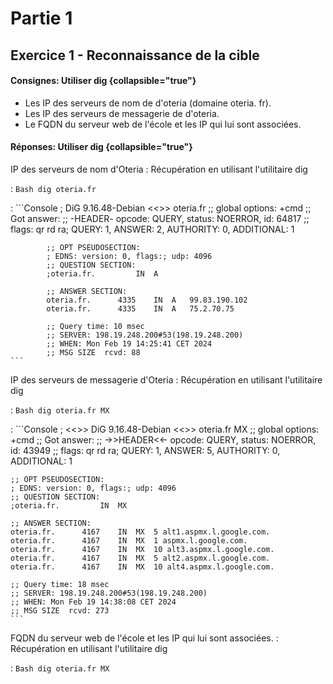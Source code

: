 # Partie 1

## Exercice 1 - Reconnaissance de la cible

#### Consignes: Utiliser dig {collapsible="true"}
- Les IP des serveurs de nom de d'oteria (domaine oteria. fr).
- Les IP des serveurs de messagerie de d'oteria.
- Le FQDN du serveur web de l'école et les IP qui lui sont associées.

#### Réponses: Utiliser dig {collapsible="true"}

IP des serveurs de nom d'Oteria
: Récupération en utilisant l'utilitaire dig

: ```Bash
        dig oteria.fr
    ```

: ```Console
            ; DiG 9.16.48-Debian <<>> oteria.fr
            ;; global options: +cmd
            ;; Got answer:
            ;; -HEADER- opcode: QUERY, status: NOERROR, id: 64817
            ;; flags: qr rd ra; QUERY: 1, ANSWER: 2, AUTHORITY: 0, ADDITIONAL: 1
            
            ;; OPT PSEUDOSECTION:
            ; EDNS: version: 0, flags:; udp: 4096
            ;; QUESTION SECTION:
            ;oteria.fr.			IN	A
                        
            ;; ANSWER SECTION:
            oteria.fr.		4335	IN	A	99.83.190.102
            oteria.fr.		4335	IN	A	75.2.70.75
                        
            ;; Query time: 10 msec
            ;; SERVER: 198.19.248.200#53(198.19.248.200)
            ;; WHEN: Mon Feb 19 14:25:41 CET 2024
            ;; MSG SIZE  rcvd: 88
    ```

IP des serveurs de messagerie d'Oteria
: Récupération en utilisant l'utilitaire dig

: ```Bash
    dig oteria.fr MX
    ```

: ```Console
    ; <<>> DiG 9.16.48-Debian <<>> oteria.fr MX
    ;; global options: +cmd
    ;; Got answer:
    ;; ->>HEADER<<- opcode: QUERY, status: NOERROR, id: 43949
    ;; flags: qr rd ra; QUERY: 1, ANSWER: 5, AUTHORITY: 0, ADDITIONAL: 1
    
    ;; OPT PSEUDOSECTION:
    ; EDNS: version: 0, flags:; udp: 4096
    ;; QUESTION SECTION:
    ;oteria.fr.			IN	MX
    
    ;; ANSWER SECTION:
    oteria.fr.		4167	IN	MX	5 alt1.aspmx.l.google.com.
    oteria.fr.		4167	IN	MX	1 aspmx.l.google.com.
    oteria.fr.		4167	IN	MX	10 alt3.aspmx.l.google.com.
    oteria.fr.		4167	IN	MX	5 alt2.aspmx.l.google.com.
    oteria.fr.		4167	IN	MX	10 alt4.aspmx.l.google.com.
    
    ;; Query time: 18 msec
    ;; SERVER: 198.19.248.200#53(198.19.248.200)
    ;; WHEN: Mon Feb 19 14:38:08 CET 2024
    ;; MSG SIZE  rcvd: 273
    ```

FQDN du serveur web de l'école et les IP qui lui sont associées.
: Récupération en utilisant l'utilitaire dig

: ```Bash
    dig oteria.fr MX
    ```
